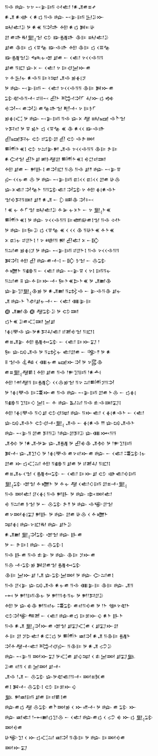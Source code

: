 <div class='block'>
<div class='line'>𒀀𒈾 𒈗 𒆳𒆳 𒁁𒉌𒅀 𒀴𒅗 𒁹𒀭𒂗𒌑𒊺𒍦</div>
<div class='line'>𒀭𒂗 𒀭𒀝 𒌋 𒀭𒌓 𒀀𒈾 𒈗 𒁁𒉌𒅀 𒌨𒊒𒁍</div>
<div class='line'>𒊻𒅗𒊒 𒃻 𒀭𒌍 𒀀𒋫𒈥 𒅇 𒀭𒌓 𒀉𒋰𒄩</div>
<div class='line'>𒇻 𒌑𒈥𒊑𒅅𒈠 𒌌 𒅔𒉆𒈥 𒆠𒄿 𒊻𒅗𒊒</div>
<div class='line'>𒋗𒌑 𒆠𒄿 𒌓 𒌋𒐊𒆚 𒅔𒈾𒈥 𒅇 𒆠𒄿 𒌓 𒌋𒐋𒆚</div>
<div class='line'>𒅔𒉆𒈠𒊒 𒈝𒉡𒌝 𒋗𒌑 𒀸 𒌋𒅗 𒆳𒌋𒌋𒈾𒀀𒀀</div>
<div class='line'>𒋗𒌑 𒀀𒊬 𒇽𒉽 𒀸 𒌋𒅗 𒆳 𒄿𒋼𒅁𒁍𒌑</div>
<div class='line'>𒆳 𒅆𒌨𒉡 𒀭𒈾𒀀 𒄿𒂟𒉈 𒂗𒈾 𒂊𒈬𒋡</div>
<div class='line'>𒃻 𒈗 𒁁𒉌𒅀 𒀸 𒌋𒅗 𒆳𒌋𒌋𒈾𒀀𒀀 𒆠𒄿 𒀉𒁍𒌑</div>
<div class='line'>𒁉𒊏𒈾𒀀𒋾 𒄑𒍝𒁁 𒌷𒈨 𒅋𒋫𒇲 𒄷𒁍𒌓 𒂔</div>
<div class='line'>𒄴𒋫𒁁 𒌑𒋫𒊒 𒌑𒆚𒈥𒈠 𒋃𒋾 𒆳 𒄿𒊩𒇲</div>
<div class='line'>𒂊𒈬𒄣 𒃻 𒈗 𒁁𒉌𒅀 𒀀𒈾 𒇽𒉽 𒆷 𒊻𒍢 𒈾𒋻𒈠</div>
<div class='line'>𒆳𒁕𒃰 𒃻 𒐊 𒌗𒈨 𒌓 𒌋𒐊𒆚 𒌍 𒆠 𒀭𒌋𒌋 𒅔𒈾𒈥</div>
<div class='line'>𒌷𒍢𒁕𒉡 𒌌 𒄑𒁉𒇻 𒌷 𒌌 𒈾𒉿𒇷</div>
<div class='line'>𒌦𒈨𒌍𒋙 𒌌 𒆳𒁺𒉌𒂍 𒂗𒈾 𒆳𒌋𒌋𒈾𒀀𒀀 𒆠𒄿 𒉿𒄿</div>
<div class='line'>𒀭𒉏𒈠 𒌷𒈨𒋗 𒅖𒊩𒆷𒇻 𒌦𒈨𒌍𒋙 𒄴𒆸𒁀𒌅</div>
<div class='line'>𒅇 𒋗𒌑 𒀸 𒂍𒃲𒋙 𒌑𒋫𒊬 𒀀𒁲 𒀀𒈾 𒋗𒈫 𒈗 𒁁𒉌𒐊</div>
<div class='line'>𒅎𒌋𒌋𒉡𒌑 𒊮 𒃻 𒈗 𒁁𒉌𒅀 𒆗𒌋𒌋 𒆗𒌋𒌋 𒇻𒌑 𒄩𒁲</div>
<div class='line'>𒇽𒉽𒅗 𒋫𒆚𒈨 𒀀𒀀𒁉𒅗 𒋫𒁉𒆳 𒅇 𒈬𒀭𒈾𒈨</div>
<div class='line'>𒈠𒀪𒁕𒀀𒌅 𒋗𒈫 𒀭𒂗 𒀸 𒁷𒌁𒆠 𒋫𒂟𒁁</div>
<div class='line'>𒁹 𒌍 𒉡 𒅆𒇲𒈠 𒊻𒅗𒊒 𒅆𒅕 𒉡𒉽𒈨 𒀸 𒆳 𒅅𒈨𒌍</div>
<div class='line'>𒌦𒈨𒌍𒋙 𒃻 𒈗 𒆳𒌋𒌋𒈾𒀀𒀀 𒄿𒅘𒄫𒌑𒋙𒈠 𒀀𒈾 𒀴𒈨</div>
<div class='line'>𒃻 𒈗 𒄿𒌉𒊒 𒌓 𒌋𒐊𒆚 𒌍 𒌋 𒌋𒌋 𒆠 𒀀𒄩𒈨𒌍 𒅆𒈨𒌍</div>
<div class='line'>𒉽 𒆗𒉡 𒄑𒆪𒈨𒋙 𒁹 𒆳 𒅍𒀀 𒆍 𒌷𒅗 𒉽 𒀸𒃼</div>
<div class='line'>𒀀𒁺𒌑 𒂊𒈬𒋡 𒃻 𒈗 𒁁𒉌𒅀 𒄑𒆪𒈨𒋙 𒀀𒈾 𒆳𒌋𒌋𒈾𒀀𒀀</div>
<div class='line'>𒀉𒋫𒋙 𒅇 𒌷 𒈗𒌑𒋾𒋙 𒀸𒃼 𒊩𒈠 𒀸 𒊮𒁉</div>
<div class='line'>𒅆𒁾𒈨 𒀀𒂵𒀀 𒀸 𒌋𒅗 𒈗 𒁁𒉌𒐊 𒌋 𒆳𒋙 𒅀𒀀𒉡</div>
<div class='line'>𒀀𒁺𒌑 𒐉 𒇽𒅆𒄿𒁍𒋾 𒌉𒈨𒌍𒆕𒈨𒌍 𒃻 𒂗𒆤𒆠</div>
<div class='line'>𒇽𒉌𒋛𒅅𒆠𒂊 𒃻 𒀭𒂗𒆤 𒀀𒃶𒈾 𒀸 𒉌𒈾𒀀𒆠 𒋗𒉡</div>
<div class='line'>𒂗 𒈗𒈨 𒇺𒀠𒋗𒉡𒋾 𒀸 𒌋𒅗 𒈪𒉌𒄿</div>
<div class='line'>𒁈 𒂗𒆤𒆠 𒁈 𒆷𒁉𒊒 𒃻 𒌌𒌅</div>
<div class='line'>𒌓𒈨𒌍 𒊒𒌑𒄣𒌅 𒅁𒋗</div>
<div class='line'>𒁹𒈬𒋧𒈾 𒇽𒃻𒀭𒁕𒄷𒅗 𒄑𒋢𒄴𒈠 𒀀𒊬𒋙</div>
<div class='line'>𒌑𒊺𒂗𒉌 𒅇 𒉆𒁔𒁉 𒀸 𒌋𒅗 𒄿𒁍𒍑 𒁹</div>
<div class='line'>𒌉 𒇽𒄘𒂗𒈾 𒃻 𒀀𒃶𒉡 𒅗𒇻𒌑 𒀸 𒄊𒈫 𒃻 𒀭</div>
<div class='line'>𒐉 𒈠𒈾 𒆬𒄀 𒌋 𒈪𒉡𒌑 𒍢𒁍𒋫 𒃻 𒆳𒌵𒆠</div>
<div class='line'>𒌑𒊺𒅅𒆷𒀾𒋙 𒅇 𒋗𒌑 𒀀𒈾 𒁹𒊓𒋛𒅀 𒁹𒀭𒋀</div>
<div class='line'>𒅇 𒁹𒉣𒆷𒀀 𒄿𒉆𒁷 𒌋𒌋𒁲𒂊𒈠 𒀀𒆳 𒁺𒌦𒋡𒀀𒋫</div>
<div class='line'>𒃻 𒁹𒈬𒋧𒈾 𒄿𒃮𒁍𒌑 𒀀𒈾 𒈗 𒁁𒉌𒅀 𒇻𒌑 𒈨𒁲 𒀸 𒌓𒈬</div>
<div class='line'>𒀀𒂵𒀀 𒋛𒄿𒄭 𒅁𒋙 𒀸 𒅆 𒈗 𒆏𒁺 𒀀𒈾 𒉺𒈾𒌅𒍑𒋙</div>
<div class='line'>𒅇 𒁹𒈬𒋧𒈾 𒀀𒄭𒋗 𒌌𒋼𒉈 𒈗 𒀀𒁍𒅗 𒌋 𒈬𒀭𒈾𒈨 𒀸 𒌋𒅗</div>
<div class='line'>𒇽𒄘𒂗𒈾𒈨 𒌌𒋼𒋾𒅅 𒂗𒈾 𒀸 𒈬𒀭𒈾 𒐈 𒇽𒄘𒂗𒈾𒈨</div>
<div class='line'>𒈗 𒁁𒉌𒀀 𒇻𒌑 𒁕𒀀𒊒 𒁹𒈗𒇻𒁕𒊒 𒇽𒈪𒈲𒀀𒀀</div>
<div class='line'>𒂗𒁵 𒃻 𒁹𒀭𒂗𒋩𒅕 𒇽𒂗𒉆 𒃻 𒌷𒄯𒆠 𒂗𒁵 𒃻 𒁹𒊓𒋛𒅀</div>
<div class='line'>𒀉𒋾 𒇽𒂗𒋛𒄭 𒃻 𒁹𒈬𒋧𒈾 𒌑𒆳𒁀𒁍𒌑 𒈗 𒀸 𒌋𒅗 𒃮𒁉𒋙𒉡</div>
<div class='line'>𒇻𒌑 𒁍𒌓𒄣𒁺 𒅇 𒀀𒂵𒀀 𒋗𒌑 𒃻 𒄑𒋢𒄷 𒀀𒊬𒋙</div>
<div class='line'>𒌑𒊺𒂗𒉡𒌋𒈠 𒌋 𒉆𒁔𒁉 𒀸 𒌋𒅗 𒄿𒁍𒋗 𒌌 𒀝𒅗𒀪𒅀</div>
<div class='line'>𒅅𒁉 𒌝𒈠 𒅆𒁾𒈨 𒃻 𒅆𒉡 𒆷 𒌋𒅗𒄭𒅀 𒇻𒊺𒋾𒅅</div>
<div class='line'>𒀀𒈾 𒇷𒅗 𒆪𒌋𒈬 𒀀𒈾 𒂍𒃲 𒃻 𒈗 𒇸𒇷𒅗</div>
<div class='line'>𒄴 𒀀𒁺𒌑 𒊩𒈠 𒃻 𒀸 𒊮𒁉 𒉿𒈫 𒃻 𒈗 𒈾𒊍𒆪𒈠</div>
<div class='line'>𒌑𒆳𒇷𒈬𒍑 𒂍𒃲 𒃻 𒈗 𒇻𒌑 𒄩𒁲 𒌋 𒅆𒁾𒈨</div>
<div class='line'>𒉈𒈬 𒈗𒆳𒊬𒊑 𒈗 𒋗𒈨𒊒</div>
<div class='line'>𒀭𒂗𒆤 𒅅𒋫𒁉 𒌝𒈠 𒈗 𒃲𒌑</div>
<div class='line'>𒃻 𒀸 𒉿𒄿𒋙 𒈗 𒀸 𒊮𒁉𒋙</div>
<div class='line'>𒀀𒈾 𒃲𒌑 𒀀𒈾 𒉺𒉌 𒃻 𒈗 𒆠𒄿 𒋡𒁍𒌑</div>
<div class='line'>𒀀𒁲 𒋾𒁉𒂊 𒀉𒆪𒌑𒈠 𒉆𒁔𒁉</div>
<div class='line'>𒆠𒄿 𒅁𒁍𒋗 𒁹𒂗 𒇽𒁉𒅁𒇷 𒃻 𒈗 𒀖𒁺𒌑𒋙</div>
<div class='line'>𒀀𒈾 𒆪𒌋𒉌 𒇽𒄘𒂗𒈾 𒀭𒉡𒌑 𒀀𒈾 𒈪𒉌𒄿 𒆠𒄿 𒈗 𒂗𒀀</div>
<div class='line'>𒆰 𒃻 𒂍𒁹𒅀𒆠𒉡 𒃻 𒂍𒁹𒀀𒈮𒀀𒉡 𒃻 𒂍𒁹𒁕𒆪𒊒</div>
<div class='line'>𒅇 𒃻 𒇽𒄯𒆠 𒂍𒀀𒁀𒉡 𒃮𒁉 𒌑𒁀𒀀𒀪𒌑 𒃻 𒁹𒈨 𒀲𒆳𒊏𒈨</div>
<div class='line'>𒌌𒋫𒊍𒍣𒍪 𒀸 𒌋𒅗 𒈗𒌑𒌓 𒄿𒁳𒁍𒌒 𒀭𒈨 𒃲𒈨</div>
<div class='line'>𒀀𒈾 𒀭𒂗 𒅅𒋫𒁍𒌑 𒌝𒈠 𒋗𒍑𒄣𒌑 𒌋 𒋗𒍑𒁍𒇻</div>
<div class='line'>𒅆𒄿 𒇻 𒋡𒌇𒅗 𒀭𒀫𒌓 𒃻 𒌦𒈨 𒀜𒋫 𒀭𒂗 𒀀𒆠𒄿 𒉆𒈨</div>
<div class='line'>𒋫𒅆𒆷𒋾𒅗 𒅋𒋼𒅎 𒀀𒆠𒄿 𒃻 𒀭𒂗 𒈤𒊒</div>
<div class='line'>𒈗 𒁁𒉌𒀀 𒇷𒁍𒍑 𒃻𒄣𒌑 𒋗𒌒𒉈 𒌋 𒉺𒅁𒇷 𒋗𒍑𒆥</div>
<div class='line'>𒊒𒌑 𒁀𒀀 𒌋 𒉺𒅁𒇷 𒋗𒋾</div>
<div class='line'>𒂗𒈾 𒁹𒂗 𒀸 𒊮𒁉 𒇽𒃻𒊏𒅗𒀀𒋾 𒇷𒊺𒍮𒌑</div>
<div class='line'>𒌑𒋙 𒀉𒋾 𒊮𒁉𒋙 𒌌 𒄿𒁳𒁍𒌒</div>
<div class='line'>𒆥 𒂍𒀜𒅀 𒋗𒌑 𒄿𒁀𒀾𒋙𒌑</div>
<div class='line'>𒈗𒌑𒌓 𒆷 𒊮𒁉 𒌑𒋻𒇷𒂊 𒌋 𒁍𒈛𒋾 𒃻 𒈗 𒌑 𒁉 𒁍</div>
<div class='line'>𒈗 𒀜𒅗 𒁹𒆰𒆤𒌓𒋛𒁲 𒀸 𒌋𒅗 𒈗𒌑𒌓 𒌋 𒈤 𒄯 𒁍𒌓 𒅅𒁉 𒇷𒀪𒌑</div>
<div class='line'>𒄩𒊍𒋛 𒌋 𒁍𒌓𒄣𒁺 𒀜𒋫 𒀀𒆠𒄿 𒃻 𒈗 𒄿𒇷𒀪𒌑</div>
<div class='line'>𒇷𒁍𒍑</div>
</div>